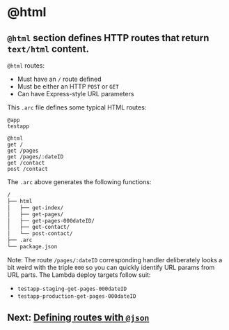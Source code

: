 # @html

## `@html` section defines HTTP routes that return `text/html` content.

`@html` routes:

- Must have an `/` route defined
- Must be either an HTTP `POST` or `GET`
- Can have Express-style URL parameters

This `.arc` file defines some typical HTML routes:

```arc
@app
testapp

@html
get /
get /pages
get /pages/:dateID
get /contact
post /contact
```

The `.arc` above generates the following functions:

```bash
/
├── html
│   ├── get-index/
│   ├── get-pages/
│   ├── get-pages-000dateID/
│   ├── get-contact/
│   └── post-contact/
├── .arc
└── package.json
```

Note: The route `/pages/:dateID` corresponding handler deliberately looks a bit weird with the triple `000` so you can quickly identify URL params from URL parts. The Lambda deploy targets follow suit:

- `testapp-staging-get-pages-000dateID`
- `testapp-production-get-pages-000dateID`

## Next: [Defining routes with `@json`](/reference/json)
